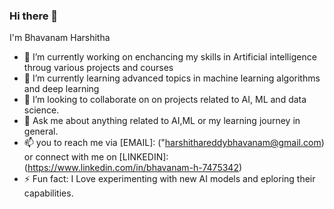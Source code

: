 ### Hi there 👋 

   I'm Bhavanam Harshitha 

- 🔭 I’m currently working on enchancing my skills in Artificial intelligence throug various projects and courses
- 🌱 I’m currently learning advanced topics in machine learning algorithms and deep learning
- 👯 I’m looking to collaborate on on projects related to AI, ML and data science.
- 💬 Ask me about anything related to AI,ML or my learning journey in general.
- 📫 you to reach me via [EMAIL]: ("harshithareddybhavanam@gmail.com) or connect with me on [LINKEDIN]: (https://www.linkedin.com/in/bhavanam-h-7475342)
- ⚡ Fun fact: I Love experimenting with new AI models and eploring their capabilities.

